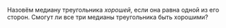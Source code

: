 Назовём медиану треугольника <i>хорошей</i>, если она равна одной из его сторон. Смогут ли все три медианы треугольника быть хорошими?